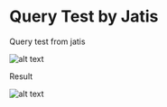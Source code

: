 # Query Test by Jatis
Query test from jatis

![alt text](https://i.ibb.co/Y0RhhCy/Screenshot-2022-02-21-121815.png)


Result

![alt text](https://i.ibb.co/Sf57Lvv/Screenshot-2022-02-21-121929.png)
